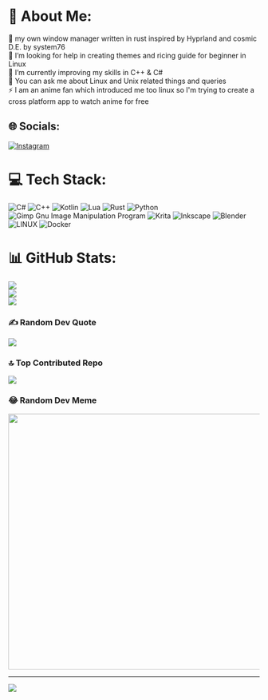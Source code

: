 # 💫 About Me:
🔭 my own window manager written in rust inspired by Hyprland and cosmic D.E. by system76<br>🤝 I’m looking for help in creating themes and ricing guide for beginner in Linux<br>🌱 I’m currently improving my skills in C++ & C#<br>💬 You can ask me about Linux and Unix related things and queries<br>⚡ I am an anime fan which introduced me too linux so I'm trying to create a cross platform app to watch anime for free


## 🌐 Socials:
[![Instagram](https://img.shields.io/badge/Instagram-%23E4405F.svg?logo=Instagram&logoColor=white)](https://instagram.com/vikash._rajput_) 

# 💻 Tech Stack:
![C#](https://img.shields.io/badge/c%23-%23239120.svg?style=flat&logo=c-sharp&logoColor=white) ![C++](https://img.shields.io/badge/c++-%2300599C.svg?style=flat&logo=c%2B%2B&logoColor=white) ![Kotlin](https://img.shields.io/badge/kotlin-%230095D5.svg?style=flat&logo=kotlin&logoColor=white) ![Lua](https://img.shields.io/badge/lua-%232C2D72.svg?style=flat&logo=lua&logoColor=white) ![Rust](https://img.shields.io/badge/rust-%23000000.svg?style=flat&logo=rust&logoColor=white) ![Python](https://img.shields.io/badge/python-3670A0?style=flat&logo=python&logoColor=ffdd54) ![Gimp Gnu Image Manipulation Program](https://img.shields.io/badge/Gimp-657D8B?style=flat&logo=gimp&logoColor=FFFFFF) ![Krita](https://img.shields.io/badge/Krita-203759?style=flat&logo=krita&logoColor=EEF37B) ![Inkscape](https://img.shields.io/badge/Inkscape-e0e0e0?style=flat&logo=inkscape&logoColor=080A13) ![Blender](https://img.shields.io/badge/blender-%23F5792A.svg?style=flat&logo=blender&logoColor=white) ![LINUX](https://img.shields.io/badge/Linux-FCC624?style=flat&logo=linux&logoColor=black) ![Docker](https://img.shields.io/badge/docker-%230db7ed.svg?style=flat&logo=docker&logoColor=white)
# 📊 GitHub Stats:
![](https://github-readme-stats.vercel.app/api?username=vs66388&theme=darcula&hide_border=false&include_all_commits=true&count_private=true)<br/>
![](https://github-readme-streak-stats.herokuapp.com/?user=vs66388&theme=darcula&hide_border=false)<br/>
![](https://github-readme-stats.vercel.app/api/top-langs/?username=vs66388&theme=darcula&hide_border=false&include_all_commits=true&count_private=true&layout=compact)

### ✍️ Random Dev Quote
![](https://quotes-github-readme.vercel.app/api?type=horizontal&theme=radical)

### 🔝 Top Contributed Repo
![](https://github-contributor-stats.vercel.app/api?username=vs66388&limit=5&theme=dark&combine_all_yearly_contributions=true)

### 😂 Random Dev Meme
<img src="https://rm.up.railway.app/" width="512px"/>

---
[![](https://visitcount.itsvg.in/api?id=vs66388&icon=4&color=1)](https://visitcount.itsvg.in)

<!-- Proudly created with GPRM ( https://gprm.itsvg.in ) -->
